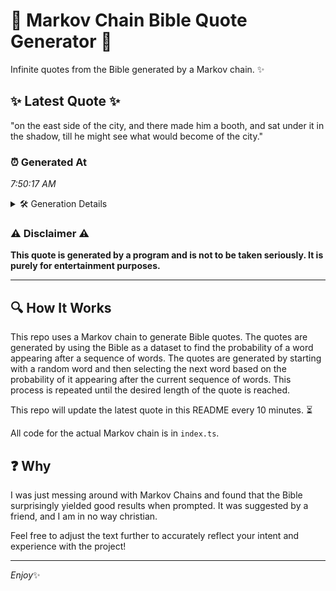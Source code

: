 # 📖 Markov Chain Bible Quote Generator 📖

Infinite quotes from the Bible generated by a Markov chain. ✨

## ✨ Latest Quote ✨
"on the east side of the city, and there made him a booth, and sat under it in the shadow, till he might see what would become of the city."

### ⏰ Generated At
*7:50:17 AM*

<details>
    <summary>🛠️ Generation Details</summary>
    <p>
        <strong>🌱 Seed:</strong> on<br>
        <strong>🔄 Iterations:</strong> 29<br>
        <strong>📜 Context History:</strong><br>[ on ]: the<br>[ on, the ]: east<br>[ on, the, east ]: side<br>[ on, the, east, side ]: of<br>[ on, the, east, side, of ]: the<br>[ on, the, east, side, of, the ]: city,<br>[ the, east, side, of, the, city, ]: and<br>[ east, side, of, the, city,, and ]: there<br>[ side, of, the, city,, and, there ]: made<br>[ of, the, city,, and, there, made ]: him<br>[ the, city,, and, there, made, him ]: a<br>[ city,, and, there, made, him, a ]: booth,<br>[ and, there, made, him, a, booth, ]: and<br>[ there, made, him, a, booth,, and ]: sat<br>[ made, him, a, booth,, and, sat ]: under<br>[ him, a, booth,, and, sat, under ]: it<br>[ a, booth,, and, sat, under, it ]: in<br>[ booth,, and, sat, under, it, in ]: the<br>[ and, sat, under, it, in, the ]: shadow,<br>[ sat, under, it, in, the, shadow, ]: till<br>[ under, it, in, the, shadow,, till ]: he<br>[ it, in, the, shadow,, till, he ]: might<br>[ in, the, shadow,, till, he, might ]: see<br>[ the, shadow,, till, he, might, see ]: what<br>[ shadow,, till, he, might, see, what ]: would<br>[ till, he, might, see, what, would ]: become<br>[ he, might, see, what, would, become ]: of<br>[ might, see, what, would, become, of ]: the<br>[ see, what, would, become, of, the ]: city.<br>
    </p>
</details>

### ⚠️ Disclaimer ⚠️
**This quote is generated by a program and is not to be taken seriously. It is purely for entertainment purposes.**

---

## 🔍 How It Works

This repo uses a Markov chain to generate Bible quotes. The quotes are generated by using the Bible as a dataset to find the probability of a word appearing after a sequence of words. The quotes are generated by starting with a random word and then selecting the next word based on the probability of it appearing after the current sequence of words. This process is repeated until the desired length of the quote is reached.

This repo will update the latest quote in this README every 10 minutes. ⏳

All code for the actual Markov chain is in `index.ts`.

## ❓ Why

I was just messing around with Markov Chains and found that the Bible surprisingly yielded good results when prompted. 
It was suggested by a friend, and I am in no way christian.

Feel free to adjust the text further to accurately reflect your intent and experience with the project!

---

*Enjoy*✨
